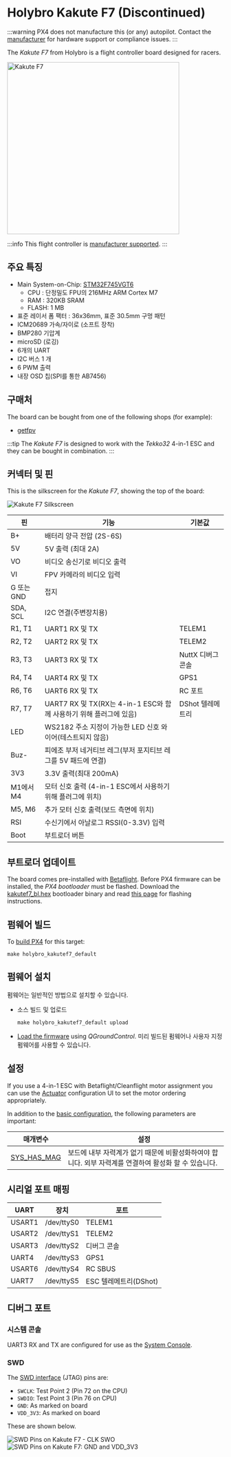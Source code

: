 # Holybro Kakute F7 (Discontinued)

<Badge type="info" text="Discontinued" />

:::warning
PX4 does not manufacture this (or any) autopilot.
Contact the [manufacturer](https://holybro.com/) for hardware support or compliance issues.
:::

The _Kakute F7_ from Holybro is a flight controller board designed for racers.

<img src="../../assets/flight_controller/kakutef7/board.jpg" width="400px" title="Kakute F7" />

:::info
This flight controller is [manufacturer supported](../flight_controller/autopilot_manufacturer_supported.md).
:::

## 주요 특징

- Main System-on-Chip: [STM32F745VGT6](https://www.st.com/en/microcontrollers-microprocessors/stm32f745vg.html)
  - CPU : 단정밀도 FPU의 216MHz ARM Cortex M7
  - RAM : 320KB SRAM
  - FLASH: 1 MB
- 표준 레이서 폼 팩터 : 36x36mm, 표준 30.5mm 구멍 패턴
- ICM20689 가속/자이로 (소프트 장착)
- BMP280 기압계
- microSD (로깅)
- 6개의 UART
- I2C 버스 1 개
- 6 PWM 출력
- 내장 OSD 칩(SPI를 통한 AB7456)

## 구매처

The board can be bought from one of the following shops (for example):

- [getfpv](https://www.getfpv.com/holybro-kakute-f7-tekko32-f3-metal-65a-4-in-1-esc-combo.html)

:::tip
The _Kakute F7_ is designed to work with the _Tekko32_ 4-in-1 ESC and they can be bought in combination.
:::

## 커넥터 및 핀

This is the silkscreen for the _Kakute F7_, showing the top of the board:

![Kakute F7 Silkscreen](../../assets/flight_controller/kakutef7/silk.png)

| 핀        | 기능                                                                   | 기본값          |
| -------- | -------------------------------------------------------------------- | ------------ |
| B+       | 배터리 양극 전압 (2S-6S)                                 |              |
| 5V       | 5V 출력 (최대 2A)                                     |              |
| VO       | 비디오 송신기로 비디오 출력                                                      |              |
| VI       | FPV 카메라의 비디오 입력                                                      |              |
| G 또는 GND | 접지                                                                   |              |
| SDA, SCL | I2C 연결(주변장치용)                                     |              |
| R1, T1   | UART1 RX 및 TX                                                        | TELEM1       |
| R2, T2   | UART2 RX 및 TX                                                        | TELEM2       |
| R3, T3   | UART3 RX 및 TX                                                        | NuttX 디버그 콘솔 |
| R4, T4   | UART4 RX 및 TX                                                        | GPS1         |
| R6, T6   | UART6 RX 및 TX                                                        | RC 포트        |
| R7, T7   | UART7 RX 및 TX(RX는 4-in-1 ESC와 함께 사용하기 위해 플러그에 있음) | DShot 텔레메트리  |
| LED      | WS2182 주소 지정이 가능한 LED 신호 와이어(테스트되지 않음)            |              |
| Buz-     | 피에조 부저 네거티브 레그(부저 포지티브 레그를 5V 패드에 연결)             |              |
| 3V3      | 3.3V 출력(최대 200mA)                 |              |
| M1에서 M4  | 모터 신호 출력 (4-in-1 ESC에서 사용하기 위해 플러그에 위치)           |              |
| M5, M6   | 추가 모터 신호 출력(보드 측면에 위치)                            |              |
| RSI      | 수신기에서 아날로그 RSSI(0-3.3V) 입력        |              |
| Boot     | 부트로더 버튼                                                              |              |

<a id="bootloader"></a>

## 부트로더 업데이트

The board comes pre-installed with [Betaflight](https://github.com/betaflight/betaflight/wiki).
Before PX4 firmware can be installed, the _PX4 bootloader_ must be flashed.
Download the [kakutef7_bl.hex](https://github.com/PX4/PX4-Autopilot/raw/main/docs/assets/flight_controller/kakutef7/kakutef7_bl_0b3fbe2da0.hex) bootloader binary and read [this page](../advanced_config/bootloader_update_from_betaflight.md) for flashing instructions.

## 펌웨어 빌드

To [build PX4](../dev_setup/building_px4.md) for this target:

```
make holybro_kakutef7_default
```

## 펌웨어 설치

펌웨어는 일반적인 방법으로 설치할 수 있습니다.

- 소스 빌드 및 업로드
  ```
  make holybro_kakutef7_default upload
  ```
- [Load the firmware](../config/firmware.md) using _QGroundControl_.
  미리 빌드된 펌웨어나 사용자 지정 펌웨어를 사용할 수 있습니다.

## 설정

If you use a 4-in-1 ESC with Betaflight/Cleanflight motor assignment you can use the [Actuator](../config/actuators.md) configuration UI to set the motor ordering appropriately.

In addition to the [basic configuration](../config/index.md), the following parameters are important:

| 매개변수                                                                                                           | 설정                                                                                         |
| -------------------------------------------------------------------------------------------------------------- | ------------------------------------------------------------------------------------------ |
| [SYS_HAS_MAG](../advanced_config/parameter_reference.md#SYS_HAS_MAG) | 보드에 내부 자력계가 없기 때문에 비활성화하여야 합니다. 외부 자력계를 연결하여 활성화 할 수 있습니다. |

## 시리얼 포트 매핑

| UART   | 장치         | 포트                                  |
| ------ | ---------- | ----------------------------------- |
| USART1 | /dev/ttyS0 | TELEM1                              |
| USART2 | /dev/ttyS1 | TELEM2                              |
| USART3 | /dev/ttyS2 | 디버그 콘솔                              |
| UART4  | /dev/ttyS3 | GPS1                                |
| USART6 | /dev/ttyS4 | RC SBUS                             |
| UART7  | /dev/ttyS5 | ESC 텔레메트리(DShot) |

<!-- Note: Got ports using https://github.com/PX4/PX4-user_guide/pull/672#issuecomment-598198434 -->

## 디버그 포트

### 시스템 콘솔

UART3 RX and TX are configured for use as the [System Console](../debug/system_console.md).

### SWD

The [SWD interface](../debug/swd_debug.md) (JTAG) pins are:

- `SWCLK`: Test Point 2 (Pin 72 on the CPU)
- `SWDIO`: Test Point 3 (Pin 76 on CPU)
- `GND`: As marked on board
- `VDD_3V3`: As marked on board

These are shown below.

![SWD Pins on Kakute F7 - CLK SWO](../../assets/flight_controller/kakutef7/debug_swd_port.jpg) ![SWD Pins on Kakute F7:  GND and VDD_3V3](../../assets/flight_controller/kakutef7/debug_swd_port_gnd_vcc3_3.jpg)
